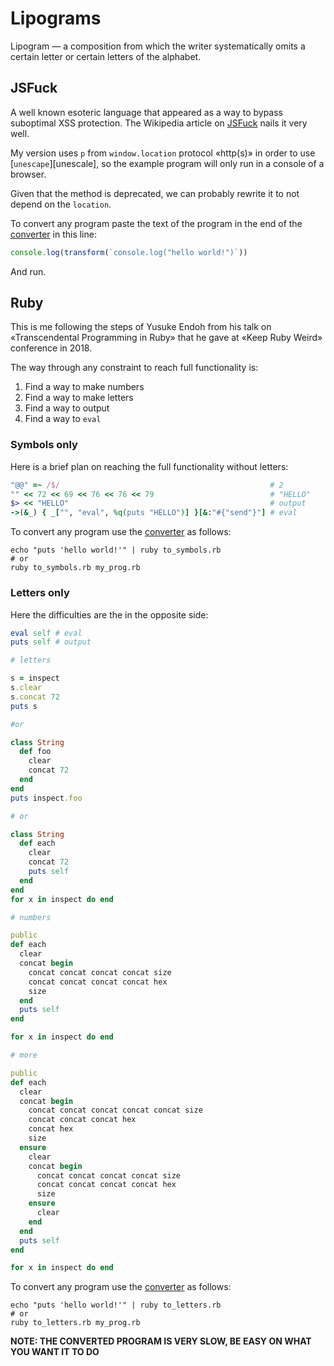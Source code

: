 # Lipograms

Lipogram — a composition from which the writer systematically omits a certain letter or certain
letters of the alphabet.

## JSFuck

A well known esoteric language that appeared as a way to bypass suboptimal XSS protection.
The Wikipedia article on [JSFuck][JSFuck] nails it very well.

My version uses `p` from `window.location` protocol «http(s)» in order to use [`unescape`][unescale],
so the example program will only run in a console of a browser.

Given that the method is deprecated, we can probably rewrite it to not depend on the `location`.

To convert any program paste the text of the program in the end of the
[converter](./converters/to_js_f_ck.js) in this line:

```js
console.log(transform(`console.log("hello world!")`))
```

And run.

## Ruby

This is me following the steps of Yusuke Endoh from his talk on «Transcendental Programming in Ruby»
that he gave at «Keep Ruby Weird» conference in 2018.

The way through any constraint to reach full functionality is:

1. Find a way to make numbers
2. Find a way to make letters
3. Find a way to output
4. Find a way to `eval`

### Symbols only

Here is a brief plan on reaching the full functionality without letters:

```ruby
"@@" =~ /$/                                               # 2
"" << 72 << 69 << 76 << 76 << 79                          # "HELLO"
$> << "HELLO"                                             # output
->(&_) { _["", "eval", %q(puts "HELLO")] }[&:"#{"send"}"] # eval
```

To convert any program use the [converter](./converters/to_symbols.rb) as follows:

```shell
echo "puts 'hello world!'" | ruby to_symbols.rb
# or
ruby to_symbols.rb my_prog.rb
```

### Letters only

Here the difficulties are the in the opposite side:

```ruby
eval self # eval
puts self # output

# letters

s = inspect
s.clear
s.concat 72
puts s

#or

class String
  def foo
    clear
    concat 72
  end
end
puts inspect.foo

# or

class String
  def each
    clear
    concat 72
    puts self
  end
end
for x in inspect do end

# numbers

public
def each
  clear
  concat begin
    concat concat concat concat size
    concat concat concat concat hex
    size
  end
  puts self
end

for x in inspect do end

# more

public
def each
  clear
  concat begin
    concat concat concat concat concat size
    concat concat concat hex
    concat hex
    size
  ensure
    clear
    concat begin
      concat concat concat concat size
      concat concat concat concat hex
      size
    ensure
      clear
    end
  end
  puts self
end

for x in inspect do end
```

To convert any program use the [converter](./converters/to_letters.rb) as follows:

```shell
echo "puts 'hello world!'" | ruby to_letters.rb
# or
ruby to_letters.rb my_prog.rb
```

**NOTE: THE CONVERTED PROGRAM IS VERY SLOW, BE EASY ON WHAT YOU WANT IT TO DO**

<!-- links -->

[JSFuck]: https://en.wikipedia.org/wiki/JSFuck
[unescape]: https://developer.mozilla.org/en-US/docs/Web/JavaScript/Reference/Global_Objects/unescape